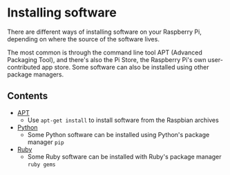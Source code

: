 # Installing software

There are different ways of installing software on your Raspberry Pi, depending on where the source of the software lives.

The most common is through the command line tool APT (Advanced Packaging Tool), and there's also the Pi Store, the Raspberry Pi's own user-contributed app store. Some software can also be installed using other package managers.

## Contents

- [APT](apt.md)
    - Use `apt-get install` to install software from the Raspbian archives
- [Python](python.md)
    - Some Python software can be installed using Python's package manager `pip`
- [Ruby](ruby.md)
    - Some Ruby software can be installed with Ruby's package manager `ruby gems`
